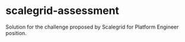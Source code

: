 # scalegrid-assessment
Solution for the challenge proposed by Scalegrid for Platform Engineer position.

